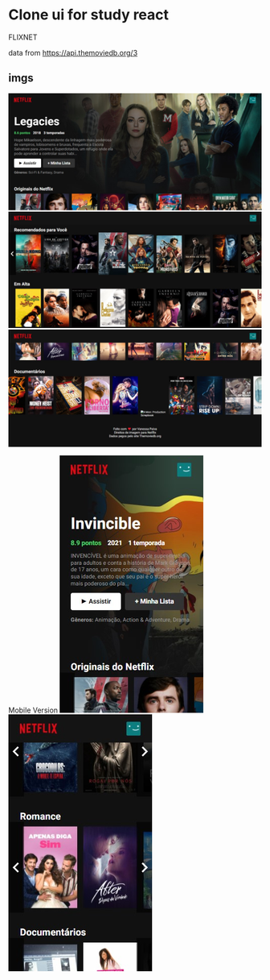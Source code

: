 # Clone ui for study react

FLIXNET

data from https://api.themoviedb.org/3



## imgs
![Screenshot_1](/imgs/Screenshot_1.jpg "Screenshot_1")![Screenshot_2](/imgs/Screenshot_2.jpg "Screenshot_2")![Screenshot_3](/imgs/Screenshot_3.jpg "Screenshot_3")

Mobile Version
![Screenshot_4](/imgs/Screenshot_4.jpg "Screenshot_4")![Screenshot_5](/imgs/Screenshot_5.jpg "Screenshot_5")

